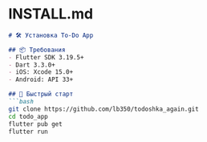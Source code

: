 # INSTALL.md

```markdown
# 🛠️ Установка To-Do App

## 📦 Требования
- Flutter SDK 3.19.5+
- Dart 3.3.0+
- iOS: Xcode 15.0+
- Android: API 33+

## 🚀 Быстрый старт
```bash
git clone https://github.com/lb350/todoshka_again.git
cd todo_app
flutter pub get
flutter run
